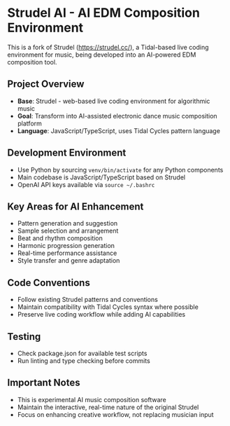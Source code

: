 # Strudel AI - AI EDM Composition Environment

This is a fork of Strudel (https://strudel.cc/), a Tidal-based live coding environment for music, being developed into an AI-powered EDM composition tool.

## Project Overview
- **Base**: Strudel - web-based live coding environment for algorithmic music
- **Goal**: Transform into AI-assisted electronic dance music composition platform
- **Language**: JavaScript/TypeScript, uses Tidal Cycles pattern language

## Development Environment
- Use Python by sourcing `venv/bin/activate` for any Python components
- Main codebase is JavaScript/TypeScript based on Strudel
- OpenAI API keys available via `source ~/.bashrc`

## Key Areas for AI Enhancement
- Pattern generation and suggestion
- Sample selection and arrangement
- Beat and rhythm composition
- Harmonic progression generation
- Real-time performance assistance
- Style transfer and genre adaptation

## Code Conventions
- Follow existing Strudel patterns and conventions
- Maintain compatibility with Tidal Cycles syntax where possible
- Preserve live coding workflow while adding AI capabilities

## Testing
- Check package.json for available test scripts
- Run linting and type checking before commits

## Important Notes
- This is experimental AI music composition software
- Maintain the interactive, real-time nature of the original Strudel
- Focus on enhancing creative workflow, not replacing musician input